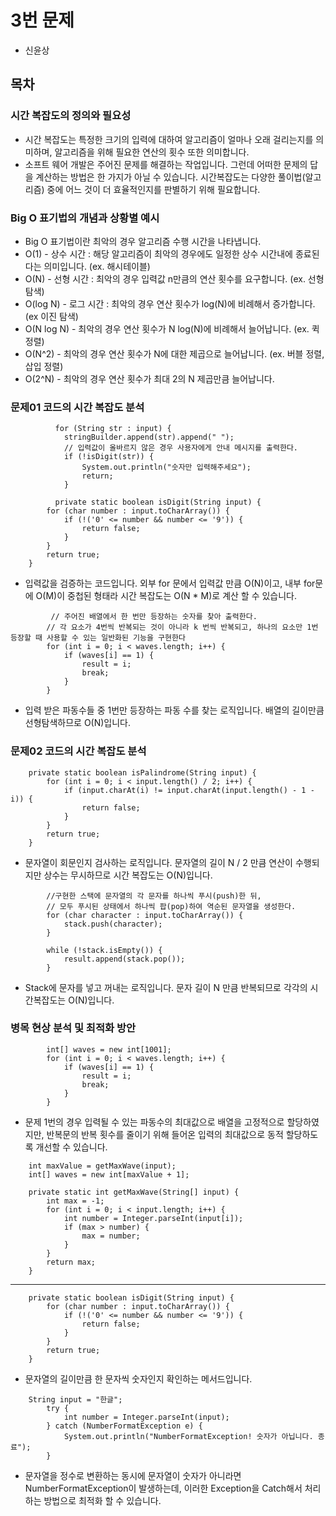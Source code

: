 # 3번 문제
* 신윤상

## 목차
### 시간 복잡도의 정의와 필요성
- 시간 복잡도는 특정한 크기의 입력에 대하여 알고리즘이 얼마나 오래 걸리는지를 의미하며, 알고리즘을 위해 필요한 연산의 횟수 또한 의미합니다.
- 소프트 웨어 개발은 주어진 문제를 해결하는 작업입니다. 그런데 어떠한 문제의 답을 계산하는 방법은 한 가지가 아닐 수 있습니다. 시간복잡도는 다양한 풀이법(알고리즘) 중에 어느 것이 더 효율적인지를 판별하기 위해 필요합니다.

### Big O 표기법의 개념과 상황별 예시
- Big O 표기법이란 최악의 경우 알고리즘 수행 시간을 나타냅니다.
- O(1) - 상수 시간 : 해당 알고리즘이 최악의 경우에도 일정한 상수 시간내에 종료된다는 의미입니다. (ex. 해시테이블)
- O(N) - 선형 시간 : 최악의 경우 입력값 n만큼의 연산 횟수를 요구합니다. (ex. 선형탐색)
- O(log N) - 로그 시간 : 최악의 경우 연산 횟수가 log(N)에 비례해서 증가합니다. (ex 이진 탐색)
- O(N log N) - 최악의 경우 연산 횟수가 N log(N)에 비례해서 늘어납니다. (ex. 퀵 정렬)
- O(N^2) - 최악의 경우 연산 횟수가 N에 대한 제곱으로 늘어납니다. (ex. 버블 정렬, 삽입 정렬)
- O(2^N) - 최악의 경우 연산 횟수가 최대 2의 N 제곱만큼 늘어납니다.

### 문제01 코드의 시간 복잡도 분석
```
          for (String str : input) {
            stringBuilder.append(str).append(" ");
            // 입력값이 올바르지 않은 경우 사용자에게 안내 메시지를 출력한다.
            if (!isDigit(str)) {
                System.out.println("숫자만 입력해주세요");
                return;
            }
            
          private static boolean isDigit(String input) {
        for (char number : input.toCharArray()) {
            if (!('0' <= number && number <= '9')) {
                return false;
            }
        }
        return true;
    }
 ```
 - 입력값을 검증하는 코드입니다. 외부 for 문에서 입력값 만큼 O(N)이고, 내부 for문에 O(M)이 중첩된 형태라 시간 복잡도는 O(N * M)로 계산 할 수 있습니다.
```
         // 주어진 배열에서 한 번만 등장하는 숫자를 찾아 출력한다.
        // 각 요소가 4번씩 반복되는 것이 아니라 k 번씩 반복되고, 하나의 요소만 1번 등장할 때 사용할 수 있는 일반화된 기능을 구현한다
        for (int i = 0; i < waves.length; i++) {
            if (waves[i] == 1) {
                result = i;
                break;
            }
        }
```
 - 입력 받은 파동수들 중 1번만 등장하는 파동 수를 찾는 로직입니다. 배열의 길이만큼 선형탐색하므로 O(N)입니다.

### 문제02 코드의 시간 복잡도 분석
```
    private static boolean isPalindrome(String input) {
        for (int i = 0; i < input.length() / 2; i++) {
            if (input.charAt(i) != input.charAt(input.length() - 1 - i)) {
                return false;
            }
        }
        return true;
    }
```
- 문자열이 회문인지 검사하는 로직입니다. 문자열의 길이 N / 2 만큼 연산이 수행되지만 상수는 무시하므로 시간 복잡도는 O(N)입니다.
```
        //구현한 스택에 문자열의 각 문자를 하나씩 푸시(push)한 뒤,
        // 모두 푸시된 상태에서 하나씩 팝(pop)하여 역순된 문자열을 생성한다.
        for (char character : input.toCharArray()) {
            stack.push(character);
        }

        while (!stack.isEmpty()) {
            result.append(stack.pop());
        }
```
- Stack에 문자를 넣고 꺼내는 로직입니다. 문자 길이 N 만큼 반복되므로 각각의 시간복잡도는 O(N)입니다.

### 병목 현상 분석 및 최적화 방안
```
        int[] waves = new int[1001];
        for (int i = 0; i < waves.length; i++) {
            if (waves[i] == 1) {
                result = i;
                break;
            }
        }
```
- 문제 1번의 경우 입력될 수 있는 파동수의 최대값으로 배열을 고정적으로 할당하였지만, 반복문의 반복 횟수를 줄이기 위해 들어온 입력의 최대값으로 동적 할당하도록 개선할 수 있습니다.
```
    int maxValue = getMaxWave(input);
    int[] waves = new int[maxValue + 1];
    
    private static int getMaxWave(String[] input) {
        int max = -1;
        for (int i = 0; i < input.length; i++) {
            int number = Integer.parseInt(input[i]);
            if (max > number) {
                max = number;
            }
        }
        return max;
    }
```
---------------------------------------------------

```
    private static boolean isDigit(String input) {
        for (char number : input.toCharArray()) {
            if (!('0' <= number && number <= '9')) {
                return false;
            }
        }
        return true;
    }
```

- 문자열의 길이만큼 한 문자씩 숫자인지 확인하는 메서드입니다.
```
    String input = "한글";
        try {
            int number = Integer.parseInt(input);
        } catch (NumberFormatException e) {
            System.out.println("NumberFormatException! 숫자가 아닙니다. 종료");
        }
```
- 문자열을 정수로 변환하는 동시에 문자열이 숫자가 아니라면 NumberFormatException이 발생하는데, 이러한 Exception을 Catch해서 처리하는 방법으로 최적화 할 수 있습니다.